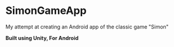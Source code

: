 # SimonGameApp
My attempt at creating an Android app of the classic game "Simon"

__Built using Unity, For Android__
